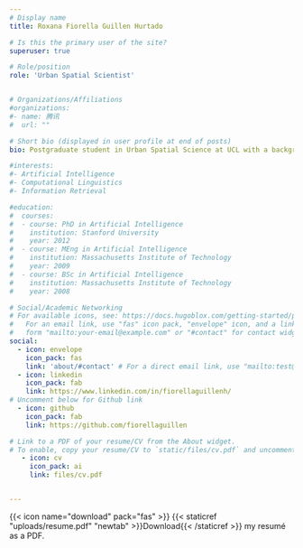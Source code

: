 ```yaml
---
# Display name
title: Roxana Fiorella Guillen Hurtado

# Is this the primary user of the site?
superuser: true

# Role/position
role: 'Urban Spatial Scientist'


# Organizations/Affiliations
#organizations:
#- name: 腾讯
#  url: ""

# Short bio (displayed in user profile at end of posts)
bio: Postgraduate student in Urban Spatial Science at UCL with a background in architecture and urbanism. I have a strong interest in sustainable urban development and spatial analysis, and I’m passionate about leveraging data-driven solutions to tackle urban challenges.

#interests:
#- Artificial Intelligence
#- Computational Linguistics
#- Information Retrieval

#education:
#  courses:
#  - course: PhD in Artificial Intelligence
#    institution: Stanford University
#    year: 2012
#  - course: MEng in Artificial Intelligence
#    institution: Massachusetts Institute of Technology
#    year: 2009
#  - course: BSc in Artificial Intelligence
#    institution: Massachusetts Institute of Technology
#    year: 2008

# Social/Academic Networking
# For available icons, see: https://docs.hugoblox.com/getting-started/page-builder/#icons
#   For an email link, use "fas" icon pack, "envelope" icon, and a link in the
#   form "mailto:your-email@example.com" or "#contact" for contact widget.
social:
  - icon: envelope
    icon_pack: fas
    link: 'about/#contact' # For a direct email link, use "mailto:test@example.org".
  - icon: linkedin
    icon_pack: fab
    link: https://www.linkedin.com/in/fiorellaguillenh/
# Uncomment below for Github link
  - icon: github
    icon_pack: fab
    link: https://github.com/fiorellaguillen

# Link to a PDF of your resume/CV from the About widget.
# To enable, copy your resume/CV to `static/files/cv.pdf` and uncomment the lines below.
   - icon: cv
     icon_pack: ai
     link: files/cv.pdf


---
```



{{< icon name="download" pack="fas" >}} {{< staticref "uploads/resume.pdf" "newtab" >}}Download{{< /staticref >}} my resumé as a PDF.
